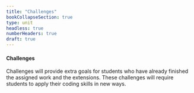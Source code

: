 ```yaml
---
title: "Challenges"
bookCollapseSection: true
type: unit
headless: true
numberHeaders: true
draft: true
---
```


#### Challenges
Challenges will provide extra goals for students who have already finished
the assigned work and the extensions.
These challenges will require students to apply their coding skills in new ways.
